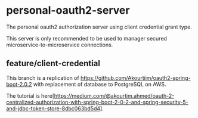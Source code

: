 # personal-oauth2-server
The personal oauth2 authorization server using client credential grant type.

This server is only recommended to be used to manager secured microservice-to-microservice connections.

## feature/client-credential
This branch is a replication of https://github.com/Akourtiim/oauth2-spring-boot-2.0.2
with replacement of database to PostgreSQL on AWS.

The tutorial is here[https://medium.com/@akourtim.ahmed/oauth-2-centralized-authorization-with-spring-boot-2-0-2-and-spring-security-5-and-jdbc-token-store-8dbc063bd5d4].